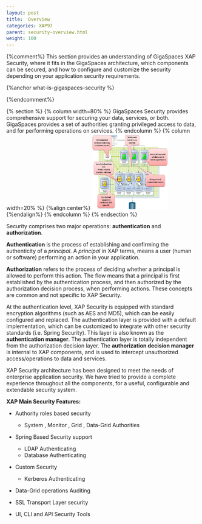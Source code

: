 ```yaml
---
layout: post
title:  Overview
categories: XAP97
parent: security-overview.html
weight: 100
---
```


{%comment%}
This section provides an understanding of GigaSpaces XAP Security, where it fits in the GigaSpaces architecture, which components can be secured, and how to configure and customize the security depending on your application security requirements.


{%anchor what-is-gigaspaces-security %}

{%endcomment%}

{% section %}
{% column width=80% %}
GigaSpaces Security provides comprehensive support for securing your data, services, or both. GigaSpaces provides a set of authorities granting privileged access to data, and for performing operations on services.
{% endcolumn %}
{% column width=20% %}
{%align center%}
[<img src="/attachment_files/security_ovreview.jpg" width="200" height="200">](/attachment_files/security_ovreview.jpg)
{%endalign%}
{% endcolumn %}
{% endsection %}


Security comprises two major operations: **authentication** and **authorization**.

**Authentication** is the process of establishing and confirming the authenticity of a _principal_. A _principal_ in XAP terms, means a user (human or software) performing an action in your application.

**Authorization** refers to the process of deciding whether a principal is allowed to perform this action. The flow means that a principal is first established by the authentication process, and then authorized by the authorization decision process, when performing actions. These concepts are common and not specific to XAP Security.

At the authentication level, XAP Security is equipped with standard encryption algorithms (such as AES and MD5), which can be easily configured and replaced. The authentication layer is provided with a default implementation, which can be customized to integrate with other security standards (i.e. Spring Security). This layer is also known as the **authentication manager**.
The authentication layer is totally independent from the authorization decision layer. The **authorization decision manager** is internal to XAP components, and is used to intercept unauthorized access/operations to data and services.

XAP Security architecture has been designed to meet the needs of enterprise application security. We have tried to provide a complete experience throughout all the components, for a useful, configurable and extendable security system.

**XAP Main Security Features:**

- Authority roles based security
    - System , Monitor , Grid , Data-Grid Authorities

- Spring Based Security support
    - LDAP Authenticating
    - Database Authenticating

- Custom Security
    - Kerberos Authenticating

- Data-Grid operations Auditing

- SSL Transport Layer security

- UI, CLI and API Security Tools




